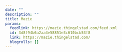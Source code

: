 ```yaml
---
date: ""
description: ""
title: Mazie
params:
  feedlink: https://mazie.thingelstad.com/feed.xml
  id: 3d8f94b6a2aa4e58851e3c610bcb53f8
  link: https://mazie.thingelstad.com/
  blogrolls: []
---
```

